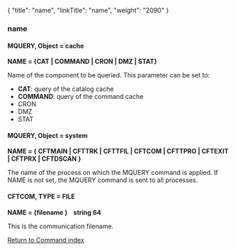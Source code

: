 {
    "title": "name",
    "linkTitle": "name",
    "weight": "2090"
}<span id="name"></span>

### name

#### MQUERY, Object = cache

****NAME = {<span class="underline">CAT</span>
&#124; COMMAND &#124; CRON &#124; DMZ &#124; STAT}****

Name of the component to be queried.
This parameter can be set to:

- ****CAT****: query of the catalog cache
- ****COMMAND****: query of the command cache
- CRON
- DMZ
- STAT

<span id="name_CFTCOM"></span>

#### MQUERY, Object = system

****NAME = { CFTMAIN &#124; CFTTRK &#124; CFTTFIL &#124; CFTCOM &#124; CFTTPRO &#124; CFTEXIT &#124; CFTPRX &#124; CFTDSCAN }****

The name of the process on which the MQUERY command is applied. If NAME is not set, the MQUERY command is sent to all processes.

#### CFTCOM, TYPE = FILE

****NAME = {filename
}    string
64****

This is the communication filename.

[Return to Command index](../../)
